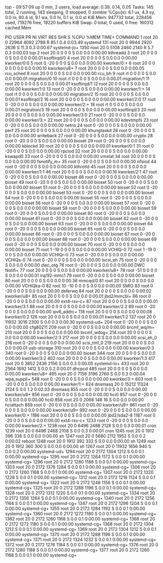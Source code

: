 top - 09:57:09 up 0 min,  2 users,  load average: 0.39, 0.14, 0.05
Tasks: 145 total,   2 running, 143 sleeping,   0 stopped,   0 zombie
%Cpu(s):  6.1 us,  4.3 sy,  0.0 ni, 80.4 id,  9.1 wa,  0.0 hi,  0.1 si,  0.0 st
KiB Mem:    947732 total,   228456 used,   719276 free,    19220 buffers
KiB Swap:        0 total,        0 used,        0 free.   160312 cached Mem

  PID USER      PR  NI    VIRT    RES    SHR S  %CPU %MEM     TIME+ COMMAND
    1 root      20   0   22964   4092   2788 R  85.1  0.4   0:03.49 systemd
  131 root      20   0    9944   2920   2636 S  11.3  0.3   0:00.67 systemd-jo+
 1350 root      20   0    5108   2460   2140 R   5.7  0.3   0:00.03 top
    2 root      20   0       0      0      0 S   0.0  0.0   0:00.00 kthreadd
    3 root      20   0       0      0      0 S   0.0  0.0   0:00.01 ksoftirqd/0
    4 root      20   0       0      0      0 S   0.0  0.0   0:00.00 kworker/0:0
    5 root       0 -20       0      0      0 S   0.0  0.0   0:00.00 kworker/0:+
    6 root      20   0       0      0      0 D   0.0  0.0   0:00.10 kworker/u8+
    7 root      20   0       0      0      0 S   0.0  0.0   0:00.05 rcu_sched
    8 root      20   0       0      0      0 S   0.0  0.0   0:00.00 rcu_bh
    9 root      rt   0       0      0      0 S   0.0  0.0   0:00.01 migration/0
   10 root      rt   0       0      0      0 S   0.0  0.0   0:00.01 migration/1
   11 root      20   0       0      0      0 S   0.0  0.0   0:00.01 ksoftirqd/1
   12 root      20   0       0      0      0 S   0.0  0.0   0:00.00 kworker/1:0
   13 root       0 -20       0      0      0 S   0.0  0.0   0:00.00 kworker/1:+
   14 root      rt   0       0      0      0 S   0.0  0.0   0:00.00 migration/2
   15 root      20   0       0      0      0 S   0.0  0.0   0:00.01 ksoftirqd/2
   16 root      20   0       0      0      0 S   0.0  0.0   0:00.00 kworker/2:0
   17 root       0 -20       0      0      0 S   0.0  0.0   0:00.00 kworker/2:+
   18 root      rt   0       0      0      0 S   0.0  0.0   0:00.01 migration/3
   19 root      20   0       0      0      0 S   0.0  0.0   0:00.00 ksoftirqd/3
   20 root      20   0       0      0      0 S   0.0  0.0   0:00.00 kworker/3:0
   21 root       0 -20       0      0      0 S   0.0  0.0   0:00.00 kworker/3:+
   22 root      20   0       0      0      0 S   0.0  0.0   0:00.00 kdevtmpfs
   23 root       0 -20       0      0      0 S   0.0  0.0   0:00.00 netns
   24 root       0 -20       0      0      0 S   0.0  0.0   0:00.00 perf
   25 root      20   0       0      0      0 S   0.0  0.0   0:00.00 khungtaskd
   26 root       0 -20       0      0      0 S   0.0  0.0   0:00.00 writeback
   27 root       0 -20       0      0      0 S   0.0  0.0   0:00.00 crypto
   28 root       0 -20       0      0      0 S   0.0  0.0   0:00.00 bioset
   29 root       0 -20       0      0      0 S   0.0  0.0   0:00.00 kblockd
   30 root      20   0       0      0      0 S   0.0  0.0   0:00.01 kworker/0:1
   31 root       0 -20       0      0      0 S   0.0  0.0   0:00.00 rpciod
   32 root      20   0       0      0      0 S   0.0  0.0   0:00.00 kswapd0
   33 root       0 -20       0      0      0 S   0.0  0.0   0:00.00 vmstat
   34 root      20   0       0      0      0 S   0.0  0.0   0:00.00 fsnotify_m+
   35 root       0 -20       0      0      0 S   0.0  0.0   0:00.00 nfsiod
   44 root       0 -20       0      0      0 S   0.0  0.0   0:00.00 kthrotld
   45 root      20   0       0      0      0 S   0.0  0.0   0:00.00 kworker/1:1
   46 root      20   0       0      0      0 S   0.0  0.0   0:00.16 kworker/2:1
   47 root       0 -20       0      0      0 S   0.0  0.0   0:00.00 bioset
   48 root       0 -20       0      0      0 S   0.0  0.0   0:00.00 bioset
   49 root       0 -20       0      0      0 S   0.0  0.0   0:00.00 bioset
   50 root       0 -20       0      0      0 S   0.0  0.0   0:00.00 bioset
   51 root       0 -20       0      0      0 S   0.0  0.0   0:00.00 bioset
   52 root       0 -20       0      0      0 S   0.0  0.0   0:00.00 bioset
   53 root       0 -20       0      0      0 S   0.0  0.0   0:00.00 bioset
   54 root       0 -20       0      0      0 S   0.0  0.0   0:00.00 bioset
   55 root       0 -20       0      0      0 S   0.0  0.0   0:00.00 bioset
   56 root       0 -20       0      0      0 S   0.0  0.0   0:00.00 bioset
   57 root       0 -20       0      0      0 S   0.0  0.0   0:00.00 bioset
   58 root       0 -20       0      0      0 S   0.0  0.0   0:00.00 bioset
   59 root       0 -20       0      0      0 S   0.0  0.0   0:00.00 bioset
   60 root       0 -20       0      0      0 S   0.0  0.0   0:00.00 bioset
   61 root       0 -20       0      0      0 S   0.0  0.0   0:00.00 bioset
   62 root       0 -20       0      0      0 S   0.0  0.0   0:00.00 bioset
   63 root       0 -20       0      0      0 S   0.0  0.0   0:00.00 bioset
   64 root       0 -20       0      0      0 S   0.0  0.0   0:00.00 bioset
   65 root       0 -20       0      0      0 S   0.0  0.0   0:00.00 bioset
   66 root       0 -20       0      0      0 S   0.0  0.0   0:00.00 bioset
   67 root       0 -20       0      0      0 S   0.0  0.0   0:00.00 bioset
   68 root       0 -20       0      0      0 S   0.0  0.0   0:00.00 bioset
   69 root       0 -20       0      0      0 S   0.0  0.0   0:00.00 bioset
   70 root       0 -20       0      0      0 S   0.0  0.0   0:00.00 bioset
   71 root       1 -19       0      0      0 S   0.0  0.0   0:00.00 VCHIQ-0
   72 root       1 -19       0      0      0 S   0.0  0.0   0:00.00 VCHIQr-0
   73 root       0 -20       0      0      0 S   0.0  0.0   0:00.00 VCHIQs-0
   74 root       0 -20       0      0      0 S   0.0  0.0   0:00.00 iscsi_eh
   75 root       0 -20       0      0      0 S   0.0  0.0   0:00.00 dwc_otg
   76 root       0 -20       0      0      0 S   0.0  0.0   0:00.00 DWC Notifi+
   77 root      20   0       0      0      0 S   0.0  0.0   0:00.00 kworker/u8+
   78 root     -51   0       0      0      0 S   0.0  0.0   0:00.01 irq/92-mmc1
   79 root       0 -20       0      0      0 S   0.0  0.0   0:00.00 bioset
   80 root      20   0       0      0      0 S   0.0  0.0   0:00.36 mmcqd/0
   81 root      20   0       0      0      0 S   0.0  0.0   0:00.00 VCHIQka-0
   82 root      10 -10       0      0      0 S   0.0  0.0   0:00.00 SMIO
   83 root       0 -20       0      0      0 S   0.0  0.0   0:00.00 deferwq
   84 root      20   0       0      0      0 S   0.0  0.0   0:00.02 kworker/u8+
   85 root      20   0       0      0      0 S   0.0  0.0   0:00.01 jbd2/mmcbl+
   86 root       0 -20       0      0      0 S   0.0  0.0   0:00.00 ext4-rsv-c+
   87 root      20   0       0      0      0 S   0.0  0.0   0:00.01 kworker/3:1
   88 root      20   0       0      0      0 S   0.0  0.0   0:00.00 kworker/2:2
   89 root       0 -20       0      0      0 S   0.0  0.0   0:00.00 ipv6_addrc+
  118 root      20   0       0      0      0 S   0.0  0.0   0:00.08 kworker/0:2
  126 root      20   0       0      0      0 S   0.0  0.0   0:00.01 kworker/1:2
  137 root      20   0   11932   3016   2300 S   0.0  0.3   0:00.30 systemd-ud+
  204 root       0 -20       0      0      0 S   0.0  0.0   0:00.00 cfg80211
  209 root       0 -20       0      0      0 S   0.0  0.0   0:00.00 brcmf_wq/m+
  210 root      20   0       0      0      0 S   0.0  0.0   0:00.00 brcmf_wdog+
  214 root      20   0       0      0      0 S   0.0  0.0   0:00.00 kworker/2:3
  217 root      20   0       0      0      0 S   0.0  0.0   0:00.00 scsi_eh_0
  218 root       0 -20       0      0      0 S   0.0  0.0   0:00.00 scsi_tmf_0
  219 root      20   0       0      0      0 S   0.0  0.0   0:00.01 usb-storage
  310 root      20   0       0      0      0 S   0.0  0.0   0:00.00 kworker/0:3
  340 root       0 -20       0      0      0 S   0.0  0.0   0:00.00 bioset
  344 root      20   0       0      0      0 S   0.0  0.0   0:00.00 kworker/3:2
  402 root      20   0       0      0      0 S   0.0  0.0   0:00.00 kworker/1:3
  417 root      20   0    3852   2436   2156 S   0.0  0.3   0:00.05 systemd-lo+
  433 root      20   0    2564   1692   1412 S   0.0  0.2   0:00.01 dhcpcd
  485 root      20   0       0      0      0 S   0.0  0.0   0:00.00 kworker/u8+
  495 root      20   0    7156   3196   2760 S   0.0  0.3   0:00.04 wpa_suppli+
  548 root       0 -20       0      0      0 S   0.0  0.0   0:00.00 kworker/3:+
  603 root       0 -20       0      0      0 S   0.0  0.0   0:00.00 kworker/1:+
  624 dnsmasq   20   0   15212  11324   2124 S   0.0  1.2   0:02.03 dnsmasq
  855 root       0 -20       0      0      0 S   0.0  0.0   0:00.00 kworker/u9+
  856 root       0 -20       0      0      0 S   0.0  0.0   0:00.00 hci0
  857 root       0 -20       0      0      0 S   0.0  0.0   0:00.00 hci0
  858 root      20   0    2068    148     16 S   0.0  0.0   0:00.00 hciattach
  859 root       0 -20       0      0      0 S   0.0  0.0   0:00.00 kworker/u9+
  861 root       0 -20       0      0      0 S   0.0  0.0   0:00.00 kworker/u9+
  992 root       0 -20       0      0      0 S   0.0  0.0   0:00.00 kworker/0:+
 1186 root      20   0       0      0      0 S   0.0  0.0   0:00.00 jbd2/sda2-8
 1187 root       0 -20       0      0      0 S   0.0  0.0   0:00.00 ext4-rsv-c+
 1233 root       0 -20       0      0      0 S   0.0  0.0   0:00.00 kworker/2:+
 1238 root      20   0    6496   2488   2128 S   0.0  0.3   0:00.01 cron
 1239 root      20   0    6496   2468   2108 S   0.0  0.3   0:00.01 cron
 1245 root      20   0    1912    396    336 S   0.0  0.0   0:00.00 sh
 1247 root      20   0    5680   2112   1952 S   0.0  0.2   0:00.02 reboot
 1248 root      20   0    1912    392    332 S   0.0  0.0   0:00.00 sh
 1249 root      20   0    1912    360    300 S   0.0  0.0   0:00.00 sh
 1267 root      20   0   11932   1656    940 S   0.0  0.2   0:00.00 systemd-ud+
 1294 root      20   0    2172   1304   1212 S   0.0  0.1   0:00.00 systemd-cg+
 1295 root      20   0    2172   1264   1172 S   0.0  0.1   0:00.00 systemd-cg+
 1296 root      20   0    2172   1280   1188 S   0.0  0.1   0:00.00 systemd-cg+
 1303 root      20   0    2172   1376   1284 S   0.0  0.1   0:00.00 systemd-cg+
 1306 root      20   0    2172   1260   1168 S   0.0  0.1   0:00.00 systemd-cg+
 1307 root      20   0    2172   1320   1228 S   0.0  0.1   0:00.00 systemd-cg+
 1312 root      20   0    2172   1216   1124 S   0.0  0.1   0:00.00 systemd-cg+
 1322 root      20   0    2172   1248   1156 S   0.0  0.1   0:00.00 systemd-cg+
 1325 root      20   0    2172   1288   1196 S   0.0  0.1   0:00.00 systemd-cg+
 1328 root      20   0    2172   1312   1220 S   0.0  0.1   0:00.00 systemd-cg+
 1334 root      20   0    2172   1356   1264 S   0.0  0.1   0:00.00 systemd-cg+
 1340 root      20   0    2172   1256   1164 S   0.0  0.1   0:00.00 systemd-cg+
 1347 root      20   0    2172   1296   1204 S   0.0  0.1   0:00.00 systemd-cg+
 1355 root      20   0    2172   1284   1192 S   0.0  0.1   0:00.00 systemd-cg+
 1360 root      20   0    2172   1272   1180 S   0.0  0.1   0:00.00 systemd-cg+
 1362 root      20   0    2172   1260   1168 S   0.0  0.1   0:00.00 systemd-cg+
 1366 root      20   0    2172   1272   1180 S   0.0  0.1   0:00.00 systemd-cg+
 1368 root      20   0    2172   1304   1212 S   0.0  0.1   0:00.00 systemd-cg+
 1369 root      20   0    2172   1304   1212 S   0.0  0.1   0:00.00 systemd-cg+
 1370 root      20   0    2172   1288   1196 S   0.0  0.1   0:00.00 systemd-cg+
 1371 root      20   0    2172   1324   1232 S   0.0  0.1   0:00.00 systemd-cg+
 1372 root      20   0    2172   1276   1184 S   0.0  0.1   0:00.00 systemd-cg+
 1376 root      20   0    2172   1280   1188 S   0.0  0.1   0:00.00 systemd-cg+
 1377 root      20   0    2172   1260   1168 S   0.0  0.1   0:00.00 systemd-cg+
